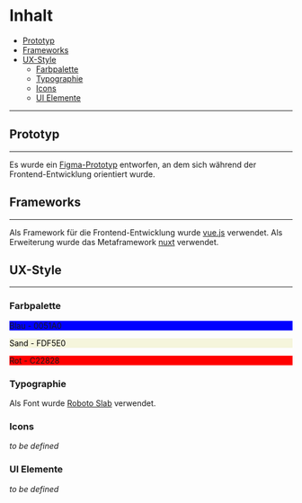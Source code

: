 # Inhalt

*   [Prototyp](#prototyp)
*   [Frameworks](#frameworks)
*   [UX-Style](#ux-style)
    *   [Farbpalette](#farbpalette)
    *   [Typographie](#typographie)
    *   [Icons](#icons)
    *   [UI Elemente](#ui-elemente)

* * *

## Prototyp
* * *

Es wurde ein [Figma-Prototyp](https://www.figma.com/file/T6ZFPtOimgmBoVVZa3ga9P/SLR-Website?node-id=0%3A1) entworfen, an dem sich während der Frontend-Entwicklung orientiert wurde. 


## Frameworks
* * *

Als Framework für die Frontend-Entwicklung wurde [vue.js](https://vuejs.org/) verwendet. Als Erweiterung wurde das Metaframework [nuxt](https://nuxtjs.org/) verwendet.

## UX-Style
* * *

### Farbpalette

<p style="background-color:blue">Blau - 0051A0</p>
<p style="background-color:beige;color:black">Sand - FDF5E0</p>
<p style="background-color:red;">Rot - C22828</p>

### Typographie

Als Font wurde [Roboto Slab](https://fonts.google.com/specimen/Roboto+Slab) verwendet. 
    


### Icons

*to be defined*

### UI Elemente

*to be defined*